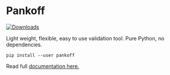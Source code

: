 # Pankoff
[![Downloads](https://pepy.tech/badge/pankoff)](https://pepy.tech/project/pankoff)

Light weight, flexible, easy to use validation tool. Pure Python, no dependencies.

`pip install --user pankoff`

Read full [documentation here.](https://pankoff.readthedocs.io/)
